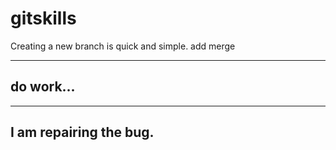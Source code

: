 # gitskills
Creating a new branch is quick and simple.
add merge

-------------
do work...
--------------

----------------
I am repairing the bug.
-----------------